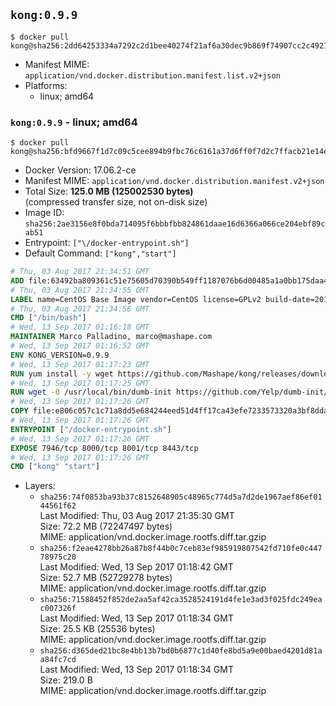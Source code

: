 ## `kong:0.9.9`

```console
$ docker pull kong@sha256:2dd64253334a7292c2d1bee40274f21af6a30dec9b869f74907cc2c4921c8a3e
```

-	Manifest MIME: `application/vnd.docker.distribution.manifest.list.v2+json`
-	Platforms:
	-	linux; amd64

### `kong:0.9.9` - linux; amd64

```console
$ docker pull kong@sha256:bfd9667f1d7c09c5cee894b9fbc76c6161a37d6ff0f7d2c7ffacb21e14ebfe95
```

-	Docker Version: 17.06.2-ce
-	Manifest MIME: `application/vnd.docker.distribution.manifest.v2+json`
-	Total Size: **125.0 MB (125002530 bytes)**  
	(compressed transfer size, not on-disk size)
-	Image ID: `sha256:2ae3156e8f0bda714095f6bbbfbb824861daae16d6366a066ce204ebf89cab51`
-	Entrypoint: `["\/docker-entrypoint.sh"]`
-	Default Command: `["kong","start"]`

```dockerfile
# Thu, 03 Aug 2017 21:34:51 GMT
ADD file:63492ba809361c51e75605d70390b549ff1187076b6d00485a1a0bb175daa40e in / 
# Thu, 03 Aug 2017 21:34:55 GMT
LABEL name=CentOS Base Image vendor=CentOS license=GPLv2 build-date=20170801
# Thu, 03 Aug 2017 21:34:56 GMT
CMD ["/bin/bash"]
# Wed, 13 Sep 2017 01:16:18 GMT
MAINTAINER Marco Palladino, marco@mashape.com
# Wed, 13 Sep 2017 01:16:52 GMT
ENV KONG_VERSION=0.9.9
# Wed, 13 Sep 2017 01:17:23 GMT
RUN yum install -y wget https://github.com/Mashape/kong/releases/download/$KONG_VERSION/kong-$KONG_VERSION.el7.noarch.rpm &&     yum clean all
# Wed, 13 Sep 2017 01:17:25 GMT
RUN wget -O /usr/local/bin/dumb-init https://github.com/Yelp/dumb-init/releases/download/v1.1.3/dumb-init_1.1.3_amd64 &&     chmod +x /usr/local/bin/dumb-init
# Wed, 13 Sep 2017 01:17:26 GMT
COPY file:e806c057c1c71a8dd5e684244eed51d4ff17ca43efe7233573320a3bf8dda3a4 in /docker-entrypoint.sh 
# Wed, 13 Sep 2017 01:17:26 GMT
ENTRYPOINT ["/docker-entrypoint.sh"]
# Wed, 13 Sep 2017 01:17:26 GMT
EXPOSE 7946/tcp 8000/tcp 8001/tcp 8443/tcp
# Wed, 13 Sep 2017 01:17:26 GMT
CMD ["kong" "start"]
```

-	Layers:
	-	`sha256:74f0853ba93b37c8152648905c48965c774d5a7d2de1967aef86ef0144561f62`  
		Last Modified: Thu, 03 Aug 2017 21:35:30 GMT  
		Size: 72.2 MB (72247497 bytes)  
		MIME: application/vnd.docker.image.rootfs.diff.tar.gzip
	-	`sha256:f2eae4278bb26a87b8f44b0c7ceb83ef985919807542fd710fe0c44778975c20`  
		Last Modified: Wed, 13 Sep 2017 01:18:42 GMT  
		Size: 52.7 MB (52729278 bytes)  
		MIME: application/vnd.docker.image.rootfs.diff.tar.gzip
	-	`sha256:71588452f852de2aa5af42ca3528524191d4fe1e3ad3f025fdc249eac007326f`  
		Last Modified: Wed, 13 Sep 2017 01:18:34 GMT  
		Size: 25.5 KB (25536 bytes)  
		MIME: application/vnd.docker.image.rootfs.diff.tar.gzip
	-	`sha256:d365ded21bc8e4bb13b7bd0b6877c1d40fe8bd5a9e00baed4201d81aa84fc7cd`  
		Last Modified: Wed, 13 Sep 2017 01:18:34 GMT  
		Size: 219.0 B  
		MIME: application/vnd.docker.image.rootfs.diff.tar.gzip

